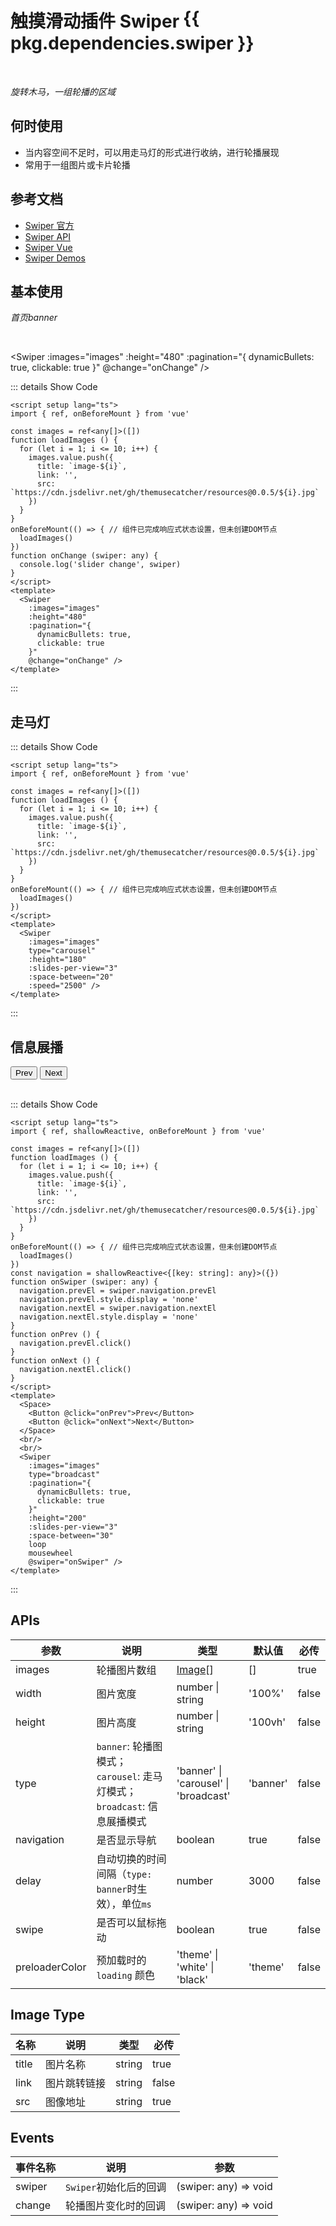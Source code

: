 # 触摸滑动插件 Swiper<Tag color="volcano" style="vertical-align: top; margin-left: 6px;">{{ pkg.dependencies.swiper }}</Tag>

<BackTop />
<Watermark fullscreen content="Vue Amazing UI" />

<br/>

*旋转木马，一组轮播的区域*

## 何时使用

- 当内容空间不足时，可以用走马灯的形式进行收纳，进行轮播展现
- 常用于一组图片或卡片轮播

## 参考文档

- [Swiper 官方](https://swiperjs.com/)
- [Swiper API](https://swiperjs.com/swiper-api)
- [Swiper Vue](https://swiperjs.com/vue)
- [Swiper Demos](https://swiperjs.com/demos)

<script setup lang="ts">
import { ref, shallowReactive, onBeforeMount } from 'vue'
import pkg from '../../../package.json'

const images = ref<any[]>([])
function loadImages () {
  for (let i = 1; i <= 10; i++) {
    images.value.push({
      title: `image-${i}`,
      link: '',
      src: `https://cdn.jsdelivr.net/gh/themusecatcher/resources@0.0.5/${i}.jpg`
    })
  }
}
onBeforeMount(() => { // 组件已完成响应式状态设置，但未创建DOM节点
  loadImages()
})
function onChange (swiper: any) {
  console.log('slider change', swiper)
}
const navigation = shallowReactive<{[key: string]: any}>({})
function onSwiper (swiper: any) {
  navigation.prevEl = swiper.navigation.prevEl
  navigation.prevEl.style.display = 'none'
  navigation.nextEl = swiper.navigation.nextEl
  navigation.nextEl.style.display = 'none'
}
function onPrev () {
  navigation.prevEl.click()
}
function onNext () {
  navigation.nextEl.click()
}
</script>

## 基本使用

*首页banner*

<br/>

<Swiper
  :images="images"
  :height="480"
  :pagination="{
    dynamicBullets: true,
    clickable: true
  }"
  @change="onChange" />

::: details Show Code

```vue
<script setup lang="ts">
import { ref, onBeforeMount } from 'vue'

const images = ref<any[]>([])
function loadImages () {
  for (let i = 1; i <= 10; i++) {
    images.value.push({
      title: `image-${i}`,
      link: '',
      src: `https://cdn.jsdelivr.net/gh/themusecatcher/resources@0.0.5/${i}.jpg`
    })
  }
}
onBeforeMount(() => { // 组件已完成响应式状态设置，但未创建DOM节点
  loadImages()
})
function onChange (swiper: any) {
  console.log('slider change', swiper)
}
</script>
<template>
  <Swiper
    :images="images"
    :height="480"
    :pagination="{
      dynamicBullets: true,
      clickable: true
    }"
    @change="onChange" />
</template>
```

:::

## 走马灯

<Swiper
  :images="images"
  type="carousel"
  :height="180"
  :slides-per-view="3"
  :space-between="20"
  :speed="2500" />

::: details Show Code

```vue
<script setup lang="ts">
import { ref, onBeforeMount } from 'vue'

const images = ref<any[]>([])
function loadImages () {
  for (let i = 1; i <= 10; i++) {
    images.value.push({
      title: `image-${i}`,
      link: '',
      src: `https://cdn.jsdelivr.net/gh/themusecatcher/resources@0.0.5/${i}.jpg`
    })
  }
}
onBeforeMount(() => { // 组件已完成响应式状态设置，但未创建DOM节点
  loadImages()
})
</script>
<template>
  <Swiper
    :images="images"
    type="carousel"
    :height="180"
    :slides-per-view="3"
    :space-between="20"
    :speed="2500" />
</template>
```

:::

## 信息展播

<Space>
  <Button @click="onPrev">Prev</Button>
  <Button @click="onNext">Next</Button>
</Space>
<br/>
<br/>
<Swiper
  :images="images"
  type="broadcast"
  :pagination="{
    dynamicBullets: true,
    clickable: true
  }"
  :height="200"
  :slides-per-view="3"
  :space-between="30"
  loop
  mousewheel
  @swiper="onSwiper" />

::: details Show Code

```vue
<script setup lang="ts">
import { ref, shallowReactive, onBeforeMount } from 'vue'

const images = ref<any[]>([])
function loadImages () {
  for (let i = 1; i <= 10; i++) {
    images.value.push({
      title: `image-${i}`,
      link: '',
      src: `https://cdn.jsdelivr.net/gh/themusecatcher/resources@0.0.5/${i}.jpg`
    })
  }
}
onBeforeMount(() => { // 组件已完成响应式状态设置，但未创建DOM节点
  loadImages()
})
const navigation = shallowReactive<{[key: string]: any}>({})
function onSwiper (swiper: any) {
  navigation.prevEl = swiper.navigation.prevEl
  navigation.prevEl.style.display = 'none'
  navigation.nextEl = swiper.navigation.nextEl
  navigation.nextEl.style.display = 'none'
}
function onPrev () {
  navigation.prevEl.click()
}
function onNext () {
  navigation.nextEl.click()
}
</script>
<template>
  <Space>
    <Button @click="onPrev">Prev</Button>
    <Button @click="onNext">Next</Button>
  </Space>
  <br/>
  <br/>
  <Swiper
    :images="images"
    type="broadcast"
    :pagination="{
      dynamicBullets: true,
      clickable: true
    }"
    :height="200"
    :slides-per-view="3"
    :space-between="30"
    loop
    mousewheel
    @swiper="onSwiper" />
</template>
```

:::

## APIs

参数 | 说明 | 类型 | 默认值 | 必传
-- | -- | -- | -- | --
images | 轮播图片数组 | [Image](#image-type)[] | [] | true
width | 图片宽度 | number &#124; string | '100%' | false
height | 图片高度 | number &#124; string  | '100vh' | false
type | `banner`: 轮播图模式；`carousel`: 走马灯模式；`broadcast`: 信息展播模式 | 'banner' &#124; 'carousel' &#124; 'broadcast' | 'banner' | false
navigation | 是否显示导航 | boolean | true | false
delay | 自动切换的时间间隔（`type: banner`时生效），单位`ms` | number | 3000 | false
swipe | 是否可以鼠标拖动 | boolean | true | false
preloaderColor | 预加载时的 `loading` 颜色 | 'theme' &#124; 'white' &#124; 'black' | 'theme' | false

## Image Type

名称 | 说明 | 类型 | 必传
-- | -- | -- | --
title | 图片名称 | string | true
link | 图片跳转链接 | string | false
src | 图像地址 | string | true

## Events

事件名称 | 说明 | 参数
-- | -- | --
swiper | `Swiper`初始化后的回调 | (swiper: any) => void
change | 轮播图片变化时的回调 | (swiper: any) => void
